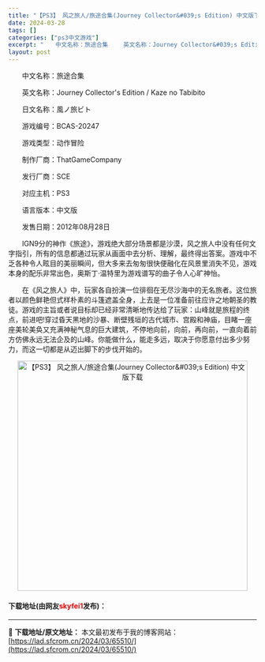 ```yaml
---
title: "【PS3】 风之旅人/旅途合集(Journey Collector&#039;s Edition) 中文版下载"
date: 2024-03-28
tags: []
categories: ["ps3中文游戏"]
excerpt: "　　中文名称：旅途合集 　　英文名称：Journey Collector&#039;s Edition / Kaze no Tabibito 　　日文名称：風ノ旅ビト 　　游戏编号：BCAS-20247 　　游戏类型：动作冒险 　　制作厂商：ThatGameCompany 　　发行厂商：SCE 　　对&hellip;"
layout: post
---
```


 <p>　　中文名称：旅途合集</p> <p>　　英文名称：Journey Collector&#39;s Edition / Kaze no Tabibito</p> <p>　　日文名称：風ノ旅ビト</p> <p>　　游戏编号：BCAS-20247</p> <p>　　游戏类型：动作冒险</p> <p>　　制作厂商：ThatGameCompany</p> <p>　　发行厂商：SCE</p> <p>　　对应主机：PS3</p> <p>　　语言版本：中文版</p> <p>　　发售日期：2012年08月28日</p> <p>　　IGN9分的神作《旅途》，游戏绝大部分场景都是沙漠，风之旅人中没有任何文字指引，所有的信息都通过玩家从画面中去分析、理解，最终得出答案。游戏中不乏各种令人眩目的美丽瞬间，但大多来去匆匆很快便融化在风景里消失不见，游戏本身的配乐非常出色，奥斯丁&middot;温特里为游戏谱写的曲子令人心旷神怡。</p> <p>　　在《风之旅人》中，玩家各自扮演一位徘徊在无尽沙海中的无名旅者。这位旅者以颜色鲜艳但式样朴素的斗篷遮盖全身，上去是一位准备前往应许之地朝圣的教徒。游戏的主旨或者说目标却已经非常清晰地传达给了玩家：山峰就是旅程的终点，前进吧!穿过昏天黑地的沙暴、断壁残垣的古代城市、宫殿和神庙，目睹一座座美轮美奂又充满神秘气息的巨大建筑，不停地向前，向前，再向前，一直向着前方仿佛永远无法企及的山峰。你能做什么，能走多远，取决于你愿意付出多少努力，而这一切都是从迈出脚下的步伐开始的。</p> <p align="center"><img align="" border="0" src="https://lad.sfcrom.cn/wp-content/uploads/2024/03/20240328_66050e9826f54.jpg" width="466" alt="【PS3】 风之旅人/旅途合集(Journey Collector&amp;#039;s Edition) 中文版下载" /></p> <p><h4>下载地址(由网友<font color="red">skyfei1</font>发布)：</h4></p> 

---
📖 **下载地址/原文地址：** 本文最初发布于我的博客网站：[https://lad.sfcrom.cn/2024/03/65510/](https://lad.sfcrom.cn/2024/03/65510/)
